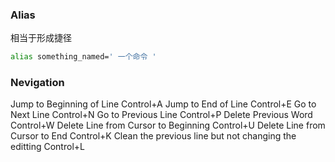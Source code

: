 
### Alias

相当于形成捷径
```sh
alias something_named=' 一个命令 '

```

### Nevigation


Jump to Beginning of Line	    Control+A
Jump to End of Line	            Control+E
Go to Next Line		            Control+N
Go to Previous Line		        Control+P
Delete Previous Word		    Control+W
Delete Line from Cursor to Beginning		Control+U
Delete Line from Cursor to End		        Control+K
Clean the previous line but not changing the editting       Control+L


